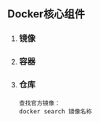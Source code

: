 ## Docker核心组件

1. ### 镜像

   

2. ### 容器

3. ### 仓库

   ```
   查找官方镜像：
   docker search 镜像名称
   
   ```

   